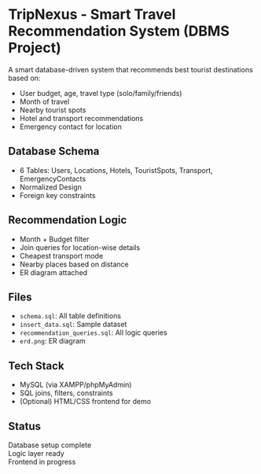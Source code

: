 # TripNexus - Smart Travel Recommendation System (DBMS Project)

A smart database-driven system that recommends best tourist destinations based on:

- User budget, age, travel type (solo/family/friends)
- Month of travel
- Nearby tourist spots
- Hotel and transport recommendations
- Emergency contact for location

## Database Schema
- 6 Tables: Users, Locations, Hotels, TouristSpots, Transport, EmergencyContacts
- Normalized Design
- Foreign key constraints

## Recommendation Logic
- Month + Budget filter
- Join queries for location-wise details
- Cheapest transport mode
- Nearby places based on distance
- ER diagram attached

## Files
- `schema.sql`: All table definitions
- `insert_data.sql`: Sample dataset
- `recommendation_queries.sql`: All logic queries
- `erd.png`: ER diagram

## Tech Stack
- MySQL (via XAMPP/phpMyAdmin)
- SQL joins, filters, constraints
- (Optional) HTML/CSS frontend for demo

## Status
Database setup complete  
Logic layer ready  
Frontend in progress
